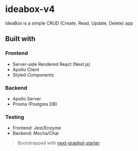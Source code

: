 # ideabox-v4

IdeaBox is a simple CRUD (Create, Read, Update, Delete) app

## Built with

### Frontend

- Server-side Rendered React (Next.js)
- Apollo Client
- Styled Components

### Backend

- Apollo Server
- Prisma (Postgres DB)

### Testing

- Frontend: Jest/Enzyme
- Backend: Mocha/Chai

> Bootstrapped with [next-graphql-starter](https://github.com/hmmChase/next-graphql-starter)
